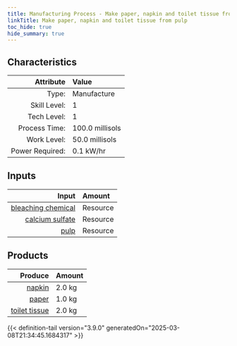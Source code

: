 ```yaml
---
title: Manufacturing Process - Make paper, napkin and toilet tissue from pulp
linkTitle: Make paper, napkin and toilet tissue from pulp
toc_hide: true
hide_summary: true
---
```

<!-- This is generated by the MarsSim HelpGenertor, do not edit. -->


## Characteristics

| Attribute      | Value |
|--------:|:------|
|Type:|Manufacture|
|Skill Level:|1|
|Tech Level:|1|
|Process Time:|100.0 millisols|
|Work Level:|50.0 millisols|
|Power Required:|0.1 kW/hr|

## Inputs

| Input      | Amount |
|--------:|:------|
|[bleaching chemical](/docs/definitions/resource/bleaching-chemical)|Resource|0.05 kg|
|[calcium sulfate](/docs/definitions/resource/calcium-sulfate)|Resource|0.05 kg|
|[pulp](/docs/definitions/resource/pulp)|Resource|5.0 kg|

## Products


| Produce      | Amount |
|--------:|:------|
|[napkin](/docs/definitions/resource/napkin)|2.0 kg|
|[paper](/docs/definitions/resource/paper)|1.0 kg|
|[toilet tissue](/docs/definitions/resource/toilet-tissue)|2.0 kg|



{{< definition-tail version="3.9.0" generatedOn="2025-03-08T21:34:45.1684317" >}}



